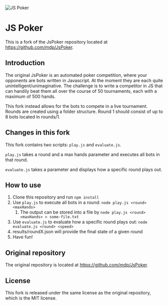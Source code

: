 ![JS Poker](http://img.mdp.im.s3.amazonaws.com/2013m19Untitled_83t55f.jpg)

# JS Poker

This is a fork of the JsPoker repository located at https://github.com/mdp/JsPoker.

## Introduction

The original JsPoker is an automated poker competition, where your opponents are bots written in Javascript. At the moment they are each quite unintelligent/unimaginative. The challenge is to write a competitor in JS that can handily beat them all over the course of 50 tournaments, each with a maximum of 500 hands.

This fork instead allows for the bots to compete in a live tournament. 
Rounds are created using a folder structure. Round 1 should consist of up to 8 bots located in rounds/1.

## Changes in this fork

This fork contains two scripts: `play.js` and `evaluate.js`.

`play.js` takes a round and a max hands parameter and executes all bots in that round.

`evaluate.js` takes a parameter and displays how a specific round plays out.

## How to use

1. Clone this repository and run `npm install`
2. Use `play.js` to execute all bots in a round: `node play.js <round> <maxHands>`
   1. The output can be stored into a file by `node play.js <round> <maxHands> > some-file.txt`
3. Use `evaluate.js` to evaluate how a specific round plays out: `node evaluate.js <round> <speed>`
4. results/roundX.json will provide the final state of a given round
5. Have fun!

## Original repository

The original repository is located at https://github.com/mdp/JsPoker.

## License

This fork is released under the same license as the original repository, which is the MIT license.
